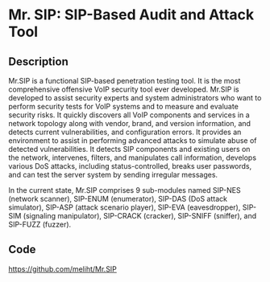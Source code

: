 # Mr. SIP: SIP-Based Audit and Attack Tool

## Description
Mr.SIP is a functional SIP-based penetration testing tool. It is the most comprehensive offensive VoIP security tool ever developed. Mr.SIP is developed to assist security experts and system administrators who want to perform security tests for VoIP systems and to measure and evaluate security risks. It quickly discovers all VoIP components and services in a network topology along with vendor, brand, and version information, and detects current vulnerabilities, and configuration errors. It provides an environment to assist in performing advanced attacks to simulate abuse of detected vulnerabilities. It detects SIP components and existing users on the network, intervenes, filters, and manipulates call information, develops various DoS attacks, including status-controlled, breaks user passwords, and can test the server system by sending irregular messages.

In the current state, Mr.SIP comprises 9 sub-modules named SIP-NES (network scanner), SIP-ENUM (enumerator), SIP-DAS (DoS attack simulator), SIP-ASP (attack scenario player), SIP-EVA (eavesdropper), SIP-SIM (signaling manipulator), SIP-CRACK (cracker), SIP-SNIFF (sniffer), and SIP-FUZZ (fuzzer).

## Code
https://github.com/meliht/Mr.SIP
